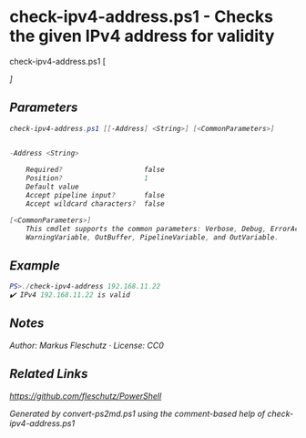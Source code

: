 # check-ipv4-address.ps1 - Checks the given IPv4 address for validity

check-ipv4-address.ps1 [<Address>]

## Parameters
```powershell
check-ipv4-address.ps1 [[-Address] <String>] [<CommonParameters>]


-Address <String>
    
    Required?                    false
    Position?                    1
    Default value                
    Accept pipeline input?       false
    Accept wildcard characters?  false

[<CommonParameters>]
    This cmdlet supports the common parameters: Verbose, Debug, ErrorAction, ErrorVariable, WarningAction, 
    WarningVariable, OutBuffer, PipelineVariable, and OutVariable.
```

## Example
```powershell
PS>./check-ipv4-address 192.168.11.22
✔️ IPv4 192.168.11.22 is valid
```


## Notes
Author: Markus Fleschutz · License: CC0

## Related Links
https://github.com/fleschutz/PowerShell

*Generated by convert-ps2md.ps1 using the comment-based help of check-ipv4-address.ps1*

